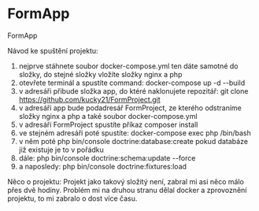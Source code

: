 # FormApp
FormApp

Návod ke spuštění projektu: 

1) nejprve stáhnete soubor docker-compose.yml ten dáte samotné do složky, do stejné složky vložíte složky nginx a php
2) otevřete terminál a spustíte command: docker-compose up -d --build
3) v adresáři přibude složka app, do ktéré naklonujete repozitář: git clone https://github.com/kucky21/FormProject.git
4) v adresáři app bude podadresář FormProject, ze kterého odstraníme složky nginx a php a také soubor docker-compose.yml
5) v adresáři FormProject spustíte příkaz composer install
6) ve stejném adresáři poté spustíte: docker-compose exec php /bin/bash
7) v něm poté php bin/console doctrine:database:create pokud databáze již existuje je to v pořádku
8) dále: php bin/console doctrine:schema:update --force
9) a naposledy: php bin/console doctrine:fixtures:load

Něco o projektu: 
Projekt jako takový složitý není, zabral mi asi něco málo přes dvě hodiny.
Problém mi na druhou stranu dělal docker a zprovoznění projektu, to mi zabralo o dost více času.
